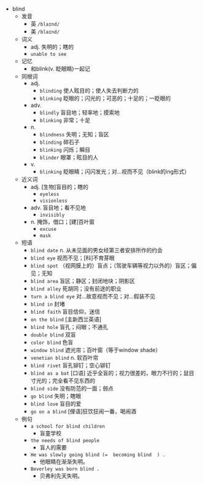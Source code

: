 - blind
  - 发音
    - 英 `/blaɪnd/`
    - 美 `/blaɪnd/`
  - 词义
    - adj. 失明的；瞎的
    - `unable to see`
  - 记忆
    - 和blink(v. 眨眼睛)一起记
  - 同根词
    - adj.
      - `blinding` 使人眩目的；使人失去判断力的
      - `blinking` 眨眼的；闪光的；可恶的；十足的；一眨眼的
    - adv.
      - `blindly` 盲目地；轻率地；摸索地
      - `blinking` 非常；十足
    - n.
      - `blindness` 失明；无知；盲区
      - `blinding` 碎石子
      - `blinking` 闪烁；瞬目
      - `blinder` 眼罩；眩目的人
    - v.
      - `blinking` 眨眼睛；闪闪发光；对…视而不见（blink的ing形式）
  - 近义词
    - adj. [生物]盲目的；瞎的
      - `eyeless`
      - `visionless`
    - adv. 盲目地；看不见地
      - `invisibly`
    - n. 掩饰，借口；[建]百叶窗
      - `excuse`
      - `mask`
  - 短语
    - `blind date` n. 从未见面的男女经第三者安排所作的约会 
    - `blind eye` 视而不见；[科]不育芽眼 
    - `blind spot` （视网膜上的）盲点；（驾驶车辆等视力以外的）盲区；偏见；无知 
    - `blind area` 盲区；静区；封闭地块；阴影区 
    - `blind alley` 死胡同；没有前途的职业 
    - `turn a blind eye` 对…故意视而不见；对…假装不见 
    - `blind in` 封堵 
    - `blind faith` 盲目信仰，迷信 
    - `on the blind` [主新西兰英语] 
    - `blind hole` 盲孔；闷眼；不通孔 
    - `double blind` 双盲 
    - `color blind` 色盲 
    - `window blind` 遮光帘；百叶窗（等于window shade） 
    - `venetian blind` n. 软百叶帘 
    - `blind rivet` 盲孔铆钉；空心铆钉 
    - `blind as a bat` [口语] 近乎全盲的；视力很差的，眼力不行的；鼠目寸光的；完全看不见东西的 
    - `blind side` 没有防范的一面；弱点 
    - `go blind` 失明；瞎眼 
    - `blind love` 盲目的爱 
    - `go on a blind` [俚语]狂饮狂闹一番，喝闹酒 
  - 例句
    - `a school for blind children`
      - 盲童学校
    - `the needs of blind people`
      - 盲人的需要
    - `He was slowly going blind (=  becoming blind  ) .`
      - 他眼睛在渐渐失明。
    - `Beverley was born blind .`
      - 贝弗利先天失明。

